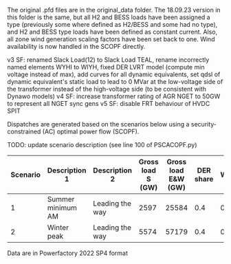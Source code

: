 The original .pfd files are in the original_data folder. The 18.09.23 version in this folder is the same, but all H2 and BESS loads have been assigned a type (previously some where defined as H2/BESS and some had no type), and H2 and BESS type loads have been defined as constant current. Also, all zone wind generation scaling factors have been set back to one. Wind availability is now handled in the SCOPF directly.

v3 SF: renamed Slack Load(12) to Slack Load TEAL, rename incorrectly named elements WYHI to WIYH, fixed DER LVRT model (compute min voltage instead of max), add curves for all dynamic equivalents, set qdsl of dynamic equivalent's static load to lead to 0 MVar at the low-voltage side of the transformer instead of the high-voltage side (to be consistent with Dynawo models)
v4 SF: increase transformer rating of AGR NGET to 50GW to represent all NGET sync gens
v5 SF: disable FRT behaviour of HVDC SPIT

Dispatches are generated based on the scenarios below using a security-constrained (AC) optimal power flow (SCOPF).

TODO: update scenario description (see line 100 of PSCACOPF.py)

| Scenario | Description 1     | Description 2   | Gross load S (GW) | Gross load E&W (GW) | DER share | Wind |
|----------|-------------------|-----------------|-------------------|---------------------|-----------|------|
| 1        | Summer minimum AM | Leading the way | 2597              | 25584               | 0.4       | 0.8  |
| 2        | Winter peak       | Leading the way | 5574              | 57179               | 0.4       | 0.8  |

Data are in Powerfactory 2022 SP4 format